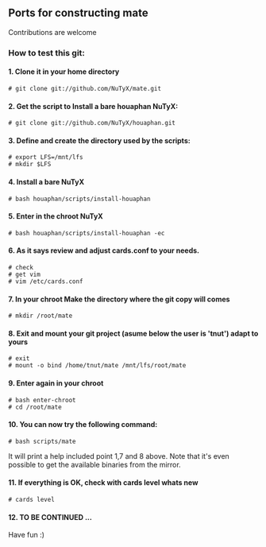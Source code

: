 ## Ports for constructing mate

Contributions are welcome

### How to test this git:

#### 1. Clone it in your home directory

    # git clone git://github.com/NuTyX/mate.git

#### 2. Get the script to Install a bare houaphan NuTyX:

    # git clone git://github.com/NuTyX/houaphan.git

#### 3. Define and create the directory used by the scripts:

    # export LFS=/mnt/lfs
    # mkdir $LFS

#### 4. Install a bare NuTyX

    # bash houaphan/scripts/install-houaphan

#### 5. Enter in the chroot NuTyX

    # bash houaphan/scripts/install-houaphan -ec

#### 6. As it says review and adjust cards.conf to your needs.

    # check
    # get vim
    # vim /etc/cards.conf

#### 7. In your chroot Make the directory where the git copy will comes

    # mkdir /root/mate

#### 8. Exit and mount your git project (asume below the user is 'tnut') adapt to yours

    # exit
    # mount -o bind /home/tnut/mate /mnt/lfs/root/mate

#### 9. Enter again in your chroot

    # bash enter-chroot
    # cd /root/mate

#### 10. You can now try the following command:

    # bash scripts/mate

It will print a help included point 1,7 and 8 above. Note that it's even possible to get the available binaries from the mirror.

#### 11. If everything is OK, check with cards level whats new

    # cards level

#### 12. TO BE CONTINUED ...

Have fun :)
